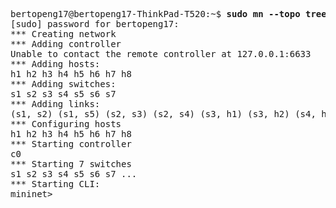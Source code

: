 
<pre>
bertopeng17@bertopeng17-ThinkPad-T520:~$ <b>sudo mn --topo tree,3 --mac --switch ovsk --controller=remote</b>
[sudo] password for bertopeng17: 
*** Creating network
*** Adding controller
Unable to contact the remote controller at 127.0.0.1:6633
*** Adding hosts:
h1 h2 h3 h4 h5 h6 h7 h8 
*** Adding switches:
s1 s2 s3 s4 s5 s6 s7 
*** Adding links:
(s1, s2) (s1, s5) (s2, s3) (s2, s4) (s3, h1) (s3, h2) (s4, h3) (s4, h4) (s5, s6) (s5, s7) (s6, h5) (s6, h6) (s7, h7) (s7, h8) 
*** Configuring hosts
h1 h2 h3 h4 h5 h6 h7 h8 
*** Starting controller
c0 
*** Starting 7 switches
s1 s2 s3 s4 s5 s6 s7 ...
*** Starting CLI:
mininet> 

</pre>
